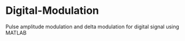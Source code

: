 # Digital-Modulation
Pulse amplitude modulation and delta modulation for digital signal using MATLAB
